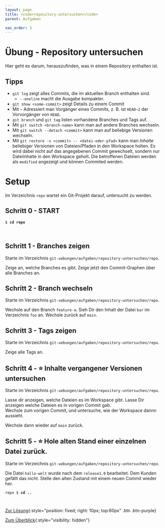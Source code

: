 ```yaml
---
layout: page
title: <code>repository-untersuchen</code>
parent: Aufgaben

nav_order: 3
---
```

# Übung - Repository untersuchen

Hier geht es darum, herauszufinden, was in einem Repository enthalten ist.

## Tipps

* `git log` zeigt alles Commits, die im aktuellen Branch enthalten sind.
  - `--oneline` macht die Ausgabe kompakter.
* `git show <some-commit>` zeigt Details zu einem Commit
* Mit `~` Adressiert man Vorgänger eines Commits, 
  z. B. ist `HEAD~2` der Vorvorgänger von `HEAD`.
* `git branch` und `git tag` listen vorhandene Branches und Tags auf.
* Mit `git switch <branch-name>` kann man auf andere Branches wechseln.
* Mit `git switch --detach <commit>` kann man auf beliebige Versionen wechseln.
* Mit `git restore -s <commit> -- <datei-oder-pfad>` kann man *Inhalte* beliebiger Versionen 
  von Dateien/Pfaden in den Workspace holten. Es wird dabei nicht auf das angegebenen Commit
  gewechselt, sondern nur Dateiinhalte in den Workspace geholt. Die betroffenen Dateien 
  werden als `modified` angezeigt und können Commited werden.
   
# Setup

Im Verzeichnis `repo` wartet ein Git-Projekt darauf,
untersucht zu werden. 


<h2>Schritt 0 - START <!-- UEB/Repository untersuchen/0 --></h2>


<pre><code>$ <b>cd repo</b><br><br><br></code></pre>


<h2>Schritt 1 - Branches zeigen <!-- UEB/Repository untersuchen/1 --></h2>

Starte im Verzeichnis `git-uebungen/aufgaben/repository-untersuchen/repo`.

Zeige an, welche Branches es gibt.
Zeige jetzt den Commit-Graphen über alle Branches an.

<h2>Schritt 2 - Branch wechseln <!-- UEB/Repository untersuchen/2 --></h2>

Starte im Verzeichnis `git-uebungen/aufgaben/repository-untersuchen/repo`.

Wechsle auf den Branch `feature-a`.
Sieh Dir den Inhalt der Datei `bar` im Verzeichnis `foo` an.
Wechsle zurück auf `main`.

<h2>Schritt 3 - Tags zeigen <!-- UEB/Repository untersuchen/3 --></h2>

Starte im Verzeichnis `git-uebungen/aufgaben/repository-untersuchen/repo`.

Zeige alle Tags an.

<h2>Schritt 4 - ⭐ Inhalte vergangener Versionen untersuchen <!-- UEB/Repository untersuchen/4 --></h2>

Starte im Verzeichnis `git-uebungen/aufgaben/repository-untersuchen/repo`.

Lasse dir anzeigen, welche Dateien es im Workspace gibt.
Lasse Dir anzeigen welche Dateien es in vorigen Commit gab.            
Wechsle zum vorigen Commit, und untersuche, wie der Workspace dannn aussieht.

Wechsle dann wieder auf `main` zurück.

<h2>Schritt 5 - ⭐ Hole alten Stand einer einzelnen Datei zurück. <!-- UEB/Repository untersuchen/5 --></h2>

Starte im Verzeichnis `git-uebungen/aufgaben/repository-untersuchen/repo`.

Die Datei `hallo-welt` wurde nach dem `release1.0` bearbeitet.
Dem Kunden gefällt das nicht. Stelle den alten Zustand mit
einem neuen Commit wieder her. 


<pre><code>repo $ <b>cd ..</b><br><br><br></code></pre>


[Zur Lösung](loesung-repository-untersuchen.html){:style="position: fixed; right: 10px; top:60px" .btn .btn-purple}

[Zum Überblick](../../ueberblick.html){:style="visibility: hidden"}

